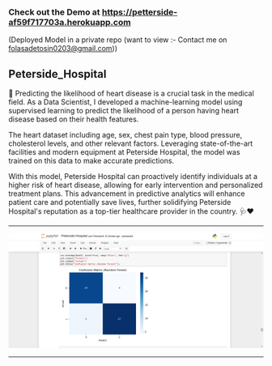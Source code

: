 ### Check out the Demo at https://petterside-af59f717703a.herokuapp.com
(Deployed Model in a private repo (want to view :- Contact me on folasadetosin0203@gmail.com))

## Peterside_Hospital

🏥 Predicting the likelihood of heart disease is a crucial task in the medical field. As a Data Scientist, I developed a machine-learning model using supervised learning to predict the likelihood of a person having heart disease based on their health features.

The heart dataset including age, sex, chest pain type, blood pressure, cholesterol levels, and other relevant factors. Leveraging state-of-the-art facilities and modern equipment at Peterside Hospital, the model was trained on this data to make accurate predictions.

With this model, Peterside Hospital can proactively identify individuals at a higher risk of heart disease, allowing for early intervention and personalized treatment plans. This advancement in predictive analytics will enhance patient care and potentially save lives, further solidifying Peterside Hospital's reputation as a top-tier healthcare provider in the country. 🩺❤️ 

<hr>

![My Image](assetx/img1.png)

<hr>

<br>

<br>


